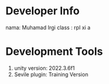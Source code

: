 # Developer Info

nama: Muhamad Irgi
class : rpl xi a

# Development Tools
1. unity version: 2022.3.6f1
2. Sevile plugin: Training Version